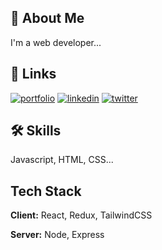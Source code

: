 

## 🚀 About Me
I'm a web developer...


## 🔗 Links
[![portfolio](https://img.shields.io/badge/my_portfolio-000?style=for-the-badge&logo=ko-fi&logoColor=white)](https://www.sovanrothnath.site/)
[![linkedin](https://img.shields.io/badge/linkedin-0A66C2?style=for-the-badge&logo=linkedin&logoColor=white)](https://www.linkedin.com/in/sovanroth-nath-880ab822b/)
[![twitter](https://img.shields.io/badge/twitter-1DA1F2?style=for-the-badge&logo=twitter&logoColor=white)](https://twitter.com/eobardsovanroth)


## 🛠 Skills
Javascript, HTML, CSS...


## Tech Stack

**Client:** React, Redux, TailwindCSS

**Server:** Node, Express

